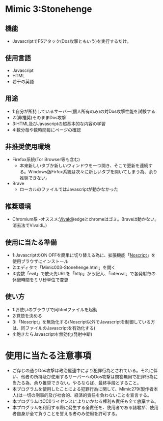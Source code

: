 # Mimic 3:Stonehenge
## 機能
- JavascriptでF5アタック(Dos攻撃ともいう)を実行するだけ。
## 使用言語
- Javascript
- HTML
- 若干の英語
## 用途
- 1:自分が所持しているサーバー(個人所有のみ)の対Dos攻撃性能を試験する
- 2:(非推奨)そのままDos攻撃
- 3:HTML及びJavascriptの超基本的な内容の学習
- 4:数分毎や数時間毎にページの確認
## 非推奨使用環境
- Firefox系統(Tor Browser等も含む)
    - 本来新しいタブか新しいウィンドウを一つ開き、そこで更新を連続する。Windows版Firfox系統は次々に新しいタブを開いてしまう為、余り推奨できない。
- Brave
    - ローカルのファイルではJavascriptが動かなかった
## 推奨環境
- Chromium系
    -オススメ:[Vivaldi](https://vivaldi.com/)(edgeとchromeはゴミ。Braveは動かない。消去法でVivaldi。)
## 使用に当たる準備
- 1:JavascriptのON OFFを簡単に切り替える為に、拡張機能「[Noscript](https://noscript.net)」を使用ブラウザにインストール
- 2:エディタで「Mimic003-Stonehenge.html」を開く
- 3:変数「evil」で放火先URLを「http」から記入、「interval」で各発射毎の休憩時間をミリ秒単位で変更
## 使い方
- 1:お使いのブラウザで同htmlファイルを起動
- 2:覚悟を決める
- 3:「Noscript」を無効化する(Noscript以外でJavascriptを制御している方は、同ファイルのJavascriptを有効化する)
- 4:飽きたらJavascriptを無効化(発射中断)
# 使用に当たる注意事項
- ご存じの通りDos攻撃は政治屋連中により犯罪行為とされている。それに伴い、他者の所持及び使用するサーバーへのDos攻撃は問答無用で犯罪行為に当たる為、余り推奨できない。やるならば、最終手段とすること。
- 本プログラムを使用したことによる犯罪行為に関して、Mimic279(製作者本人)は一切の刑事的及び社会的、経済的責任を負わないことを宣言する。
- 本プログラムはCC0ライセンスによりいかなる権利も責任も全て放棄する。
- 本プログラムを利用する際に発生する全責任を、使用者である諸君が、使用者自身が全て負うことを誓える者のみ使用を許可する。
